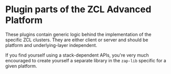 # Plugin parts of the ZCL Advanced Platform

These plugins contain generic logic behind the implementation of the specific ZCL clusters. They are either client or server and should be
platform and underlying-layer independent. 

If you find yourself using a stack-dependent APIs, you're very much
encouraged to create yourself a separate library in the `zap-lib` specific for a given platform.